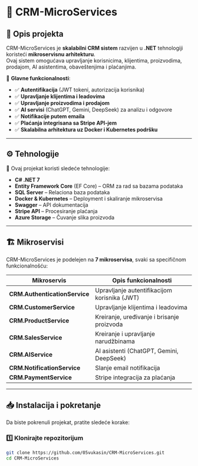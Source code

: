 # 🚀 CRM-MicroServices

## 📌 Opis projekta
CRM-MicroServices je **skalabilni CRM sistem** razvijen u **.NET** tehnologiji koristeći **mikroservisnu arhitekturu**.  
Ovaj sistem omogućava upravljanje korisnicima, klijentima, proizvodima, prodajom, AI asistentima, obaveštenjima i plaćanjima.

🔹 **Glavne funkcionalnosti**:
- ✅ **Autentifikacija** (JWT tokeni, autorizacija korisnika)
- ✅ **Upravljanje klijentima i leadovima**
- ✅ **Upravljanje proizvodima i prodajom**
- ✅ **AI servisi** (ChatGPT, Gemini, DeepSeek) za analizu i odgovore
- ✅ **Notifikacije putem emaila**
- ✅ **Plaćanja integrisana sa Stripe API-jem**
- ✅ **Skalabilna arhitektura uz Docker i Kubernetes podršku**

---

## ⚙️ **Tehnologije**
🔧 Ovaj projekat koristi sledeće tehnologije:
- **C# .NET 7**
- **Entity Framework Core** (EF Core) – ORM za rad sa bazama podataka
- **SQL Server** – Relaciona baza podataka
- **Docker & Kubernetes** – Deployment i skaliranje mikroservisa
- **Swagger** – API dokumentacija
- **Stripe API** – Procesiranje plaćanja
- **Azure Storage** – Čuvanje slika proizvoda

---

## 🏗️ **Mikroservisi**
CRM-MicroServices je podelejen na **7 mikroservisa**, svaki sa specifičnom funkcionalnošću:

| Mikroservis                | Opis funkcionalnosti |
|----------------------------|----------------------|
| **CRM.AuthenticationService** | Upravljanje autentifikacijom korisnika (JWT) |
| **CRM.CustomerService** | Upravljanje klijentima i leadovima |
| **CRM.ProductService** | Kreiranje, uređivanje i brisanje proizvoda |
| **CRM.SalesService** | Kreiranje i upravljanje narudžbinama |
| **CRM.AIService** | AI asistenti (ChatGPT, Gemini, DeepSeek) |
| **CRM.NotificationService** | Slanje email notifikacija |
| **CRM.PaymentService** | Stripe integracija za plaćanja |

---

## 📥 **Instalacija i pokretanje**
Da biste pokrenuli projekat, pratite sledeće korake:

### **1️⃣ Klonirajte repozitorijum**
```sh
git clone https://github.com/05vukasin/CRM-MicroServices.git
cd CRM-MicroServices
